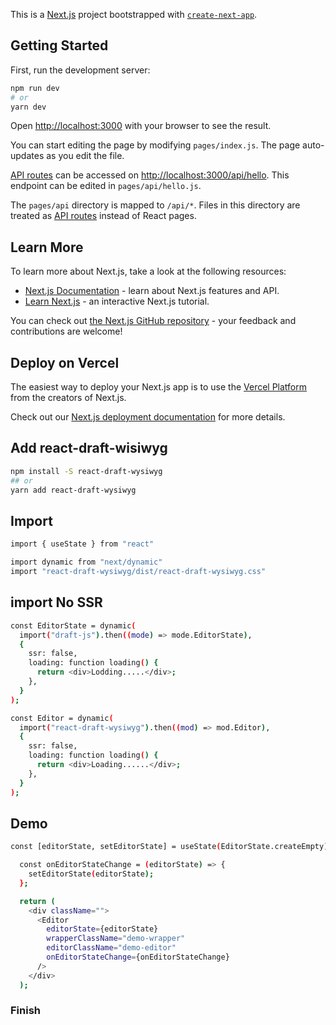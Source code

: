 This is a [Next.js](https://nextjs.org/) project bootstrapped with [`create-next-app`](https://github.com/vercel/next.js/tree/canary/packages/create-next-app).

## Getting Started

First, run the development server:

```bash
npm run dev
# or
yarn dev
```

Open [http://localhost:3000](http://localhost:3000) with your browser to see the result.

You can start editing the page by modifying `pages/index.js`. The page auto-updates as you edit the file.

[API routes](https://nextjs.org/docs/api-routes/introduction) can be accessed on [http://localhost:3000/api/hello](http://localhost:3000/api/hello). This endpoint can be edited in `pages/api/hello.js`.

The `pages/api` directory is mapped to `/api/*`. Files in this directory are treated as [API routes](https://nextjs.org/docs/api-routes/introduction) instead of React pages.

## Learn More

To learn more about Next.js, take a look at the following resources:

- [Next.js Documentation](https://nextjs.org/docs) - learn about Next.js features and API.
- [Learn Next.js](https://nextjs.org/learn) - an interactive Next.js tutorial.

You can check out [the Next.js GitHub repository](https://github.com/vercel/next.js/) - your feedback and contributions are welcome!

## Deploy on Vercel

The easiest way to deploy your Next.js app is to use the [Vercel Platform](https://vercel.com/new?utm_medium=default-template&filter=next.js&utm_source=create-next-app&utm_campaign=create-next-app-readme) from the creators of Next.js.

Check out our [Next.js deployment documentation](https://nextjs.org/docs/deployment) for more details.

## Add react-draft-wisiwyg

```bash
npm install -S react-draft-wysiwyg
## or
yarn add react-draft-wysiwyg
```

## Import

```bash
import { useState } from "react"

import dynamic from "next/dynamic"
import "react-draft-wysiwyg/dist/react-draft-wysiwyg.css"
```

## import No SSR

```bash
const EditorState = dynamic(
  import("draft-js").then((mode) => mode.EditorState),
  {
    ssr: false,
    loading: function loading() {
      return <div>Lodding.....</div>;
    },
  }
);

const Editor = dynamic(
  import("react-draft-wysiwyg").then((mod) => mod.Editor),
  {
    ssr: false,
    loading: function loading() {
      return <div>Loading......</div>;
    },
  }
);
```

## Demo

```bash
const [editorState, setEditorState] = useState(EditorState.createEmpty);

  const onEditorStateChange = (editorState) => {
    setEditorState(editorState);
  };

  return (
    <div className="">
      <Editor
        editorState={editorState}
        wrapperClassName="demo-wrapper"
        editorClassName="demo-editor"
        onEditorStateChange={onEditorStateChange}
      />
    </div>
  );
```

### Finish
